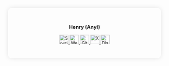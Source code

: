 <div align="center" style="background-color:#f4cd8; padding: 30px; border-radius: 12px; box-shadow: 0 0 15px rgba(0,0,0,0.1);">

### Henry (Anyi)

<p align="center">
  <!-- Spotify -->
  <a href="https://spotify.link/bpTkzgGnGXb" target="_blank">
    <img src="https://cdn.jsdelivr.net/gh/devicons/devicon/icons/spotify/spotify-original.svg" width="30" height="30" alt="Spotify"/>
  </a>
  <!-- Website -->
  <a href="https://universal-henify.vercel.app/" target="_blank">
    <img src="https://cdn.jsdelivr.net/gh/simple-icons/simple-icons/icons/googlechrome.svg" width="30" height="30" alt="Website"/>
  </a>
  <!-- GitHub -->
  <a href="https://github.com/ifyOke0" target="_blank">
    <img src="https://cdn.jsdelivr.net/gh/devicons/devicon/icons/github/github-original.svg" width="30" height="30" alt="GitHub"/>
  </a>
  <!-- X (Twitter) -->
  <a href="https://x.com/IfyOke0?s=09" target="_blank">
    <img src="https://cdn.jsdelivr.net/gh/simple-icons/simple-icons/icons/x.svg" width="30" height="30" alt="X"/>
  </a>
  <!-- Discord -->
  <a href="https://discordapp.com/users/1262097173894660160" target="_blank">
    <img src="https://cdn.jsdelivr.net/gh/devicons/devicon/icons/discord/discord-original.svg" width="30" height="30" alt="Discord"/>
  </a>
</p>
</div>
